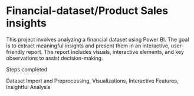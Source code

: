 # Financial-dataset/Product Sales insights
This project involves analyzing a financial dataset using Power BI. The goal is to extract meaningful insights and present them in an interactive, user-friendly report. The report includes visuals, interactive elements, and key observations to assist decision-making.

Steps completed

Dataset Import and Preprocessing, Visualizations, Interactive Features, Insightful Analysis
